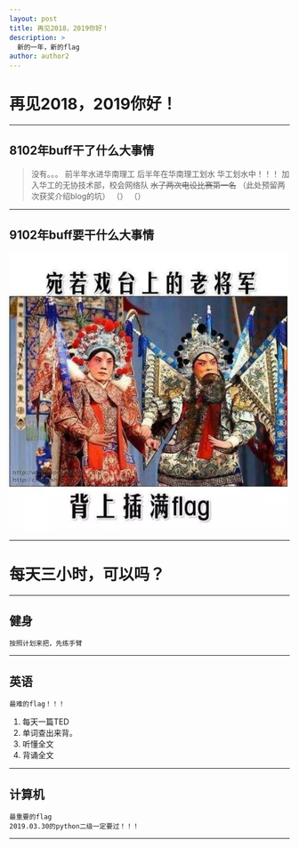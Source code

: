 ```yaml
---
layout: post
title: 再见2018，2019你好！
description: >
  新的一年，新的flag
author: author2
---
```

# 再见2018，2019你好！

--------

## 8102年buff干了什么大事情

> 没有。。。
> 前半年水进华南理工
> 后半年在华南理工划水
华工划水中！！！
> 加入华工的无协技术部，校会网络队
> ~~水了两次电设比赛第一名~~
（此处预留两次获奖介绍blog的坑）
（）
（）

---------

## 9102年buff要干什么大事情


![1](/assets/img/daily/1.jpg)

---
# 每天三小时，可以吗？

----
## 健身
    按照计划来把，先练手臂

---
## 英语
    最难的flag！！！
1. 每天一篇TED          
2. 单词查出来背。           
3. 听懂全文         
4. 背诵全文         

---

## 计算机
    最重要的flag
    2019.03.30的python二级一定要过！！！
   
---